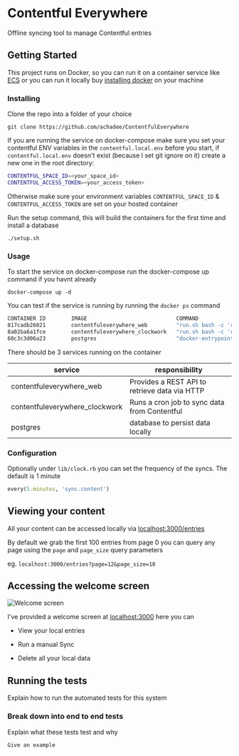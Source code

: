 # Contentful Everywhere

Offline syncing tool to manage Contentful entries

## Getting Started

This project runs on Docker, so you can run it on a container service like [ECS]( https://aws.amazon.com/ecs/) or you can run it locally buy [installing docker](https://docs.docker.com/install/) on your machine


### Installing

Clone the repo into a folder of your choice

```
git clone https://github.com/achadee/ContentfulEverywhere
```
If you are running the service on docker-compose make sure you set your contentful ENV variables in the `contentful.local.env` before you start, if `contentful.local.env` doesn't exist (because I set git ignore on it) create a new one in the root directory:

```bash
CONTENTFUL_SPACE_ID=<your_space_id>
CONTENTFUL_ACCESS_TOKEN=<your_access_token>
```
Otherwise make sure your environment variables `CONTENTFUL_SPACE_ID` & `CONTENTFUL_ACCESS_TOKEN` are set on your hosted container

Run the setup command, this will build the containers for the first time and install a database

```
./setup.sh
```

### Usage

To start the service on docker-compose run the docker-compose up command if you havnt already

```
docker-compose up -d
```

You can test if the service is running by running the `docker ps` command

```bash
CONTAINER ID        IMAGE                            COMMAND                  CREATED             STATUS              PORTS                    NAMES
817cadb26021        contentfuleverywhere_web         "run.sh bash -c 'rm …"   13 seconds ago      Up 12 seconds       0.0.0.0:3000->3000/tcp   contentfuleverywhere_web_1
8a02ba6a1fce        contentfuleverywhere_clockwork   "run.sh bash -c 'rm …"   13 seconds ago      Up 12 seconds       3000/tcp                 contentfuleverywhere_clockwork_1
60c3c3d06a23        postgres                         "docker-entrypoint.s…"   2 hours ago         Up 12 seconds       5432/tcp                 contentfuleverywhere_db_1
```

There should be 3 services running on the container

|service|responsibility|
|-------|--------------|
|contentfuleverywhere_web|Provides a REST API to retrieve data via HTTP|
|contentfuleverywhere_clockwork|Runs a cron job to sync data from Contentful|
|postgres|database to persist data locally|

### Configuration

Optionally under `lib/clock.rb` you can set the frequency of the syncs. The default is 1 minute
```ruby
every(5.minutes, 'sync.content')
```

## Viewing your content

All your content can be accessed locally via [localhost:3000/entries](localhost:3000/entries)

By default we grab the first 100 entries from page 0 you can query any page using the `page` and `page_size` query parameters

eg. `localhost:3000/entries?page=12&page_size=10`

## Accessing the welcome screen

![Welcome screen](https://images.ctfassets.net/5vmd0zjzbdm9/2fwdivHUn2oXAYnSTajEKV/17d6323816d415f7967b19b8096213a9/Screen_Shot_2020-01-24_at_10.35.45_am.png?h=250)

I've provided a welcome screen at [localhost:3000](localhost:3000) here you can

* View your local entries

* Run a manual Sync

* Delete all your local data

## Running the tests

Explain how to run the automated tests for this system

### Break down into end to end tests

Explain what these tests test and why

```
Give an example
```
